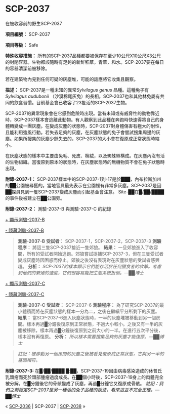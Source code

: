 # SCP-2037
                        




在被收容前的野生SCP-2037



**項目編號：** SCP-2037

**項目等級：** Safe

**特殊收容措施：** 所有的SCP-2037品種都要被保存在至少10公尺X10公尺X3公尺的封閉容器。生物都該隨時有足夠的新鮮稻草，青草，和水。SCP-2037要在每日的容器清潔前被移除。

若在建築物內見到任何可疑的灰塵堆，可能的話應將它收集且觀察。

**描述：** SCP-2037是一種未知的異常*Sylvilagus genus* 品種。這種兔子有*Sylvilagus audubonii* （沙漠棉尾灰兔）的長相。SCP-2037也和其他林兔屬有共同的飲食習慣。目前基金會已收容了23隻活的SCP-2037生物。

SCP-2037的異常現象會在它感到危險時出現。當有未知或有威脅性的動物靠近時，SCP-2037樣本會逃離此動物。有人觀察到此品種在奔跑時快速得將自己的身體轉變成一團灰塵。在變成灰塵的狀態時，SCP-2037對身體傷害有極大的耐性，且能利用強風行動。若失去足夠的灰塵，在灰塵狀態的兔子會嘗試搜集周邊的灰塵。如果所搜集的灰塵少餘失去的，SCP-2037的大小會在復原成正常狀態時縮小。

在灰塵狀態的樣本中主要由兔毛、死皮、棉絨，以及蜘蛛絲構成。在灰塵內沒有活的生物組織。當復原到原本的狀態時，在灰塵狀態時的無機物質不會在兔子狀態時出現。

**附錄-2037-1：** SCP-2037樣本中的SCP-2037-1到-17是於███，內布拉斯加州的██公園被尋獲的。當地官員最先表示在公園裡有非常多灰塵。SCP-2037是因██探員見到一隻SCP-2037變成灰塵而引起基金會注意。 Site-██在█/██/████的事件後被建立在██公園旁。

**附錄-2037-2：** 測驗-2037-B 與測驗-2037-C 的紀錄


<a shape='rect' class='collapsible-block-link' href='javascript:;'>+&#160;&#39023;&#31034;&#28204;&#39511;-2037-B</a>

<a shape='rect' class='collapsible-block-link' href='javascript:;'>-&#160;&#38577;&#34255;&#28204;&#39511;-2037-B</a>


> **測驗-2037-B** 
**受試者：** SCP-2037-1，SCP-2037-2，SCP-2037-3
**測驗程序：** 將這三隻SCP-2037接近一隻郊狼。
**結果：** 一旦郊狼進入了收容間，所有的受試者開始逃跑。郊狼嘗試捉捕SCP-2037-3，但在三隻受試者變成灰塵時因困惑而停止。郊狼之後沒有表現對在灰塵狀態的受試者感興趣。
**分析：** *SCP-2037的樣本顯示它們能存活於任何獵食者的攻擊。考慮到他們的繁殖的速度，它們很容易能把生態系統扳倒。—██博士* 
> 





<a shape='rect' class='collapsible-block-link' href='javascript:;'>+&#160;&#39023;&#31034;&#28204;&#39511;-2037-C</a>

<a shape='rect' class='collapsible-block-link' href='javascript:;'>-&#160;&#38577;&#34255;&#28204;&#39511;-2037-C</a>


> **測驗-2037-C** 
**受試者：** SCP-2037-6
**測驗程序：** 為了研究SCP-2037的最小體積而將在灰塵狀態的樣本一分為二，之後在繼續平分所剩下的灰塵。
**結果：** 當SCP-2037-6進入灰塵狀態時，一半的灰塵堆被移動到另一個房間。樣本再過█分鐘後復原到正常狀態，不過大小較小。之後又有一半的灰塵被移除，樣本再過█分鐘後復原到之前大小的一半。在進行五次平分後，樣本沒有再復原。
**分析：** *所以樣本需要搜集足夠的灰塵才能復原。—██博士* 
> 


> *註記：被移動另一個房間的灰塵之後被看見復原成正常狀態，它與另一半的基因相符。* 
> 





**附錄-2037-3:** 在█/██/████ █:██，SCP-2037-19因由病毒感染造成的休普氏乳頭瘤而死於頭部腫瘤過度成長。在██個小時後，SCP-2037-19身上的肉體完全被分解。在█分鐘後它的骨骸變成了灰塵，再過█分鐘它又復原成骨骸。
*註記：我們之前認定SCP-2037是另一種活的兔子品種的說法，看來這並不完全正確。—██博士* 



« [SCP-2036](/scp-2036) | SCP-2037 | <a shape='rect' class='newpage' href='/scp-2038'>SCP-2038</a> »





                    